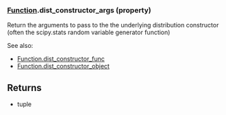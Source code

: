### [Function](Function.md).dist_constructor_args (property)




Return the arguments to pass to the the underlying distribution
constructor (often the scipy.stats random variable generator function)

See also:

* [Function.dist_constructor_func](Function.dist_constructor_func.md)
* [Function.dist_constructor_object](Function.dist_constructor_object.md)

Returns
-------
* tuple


